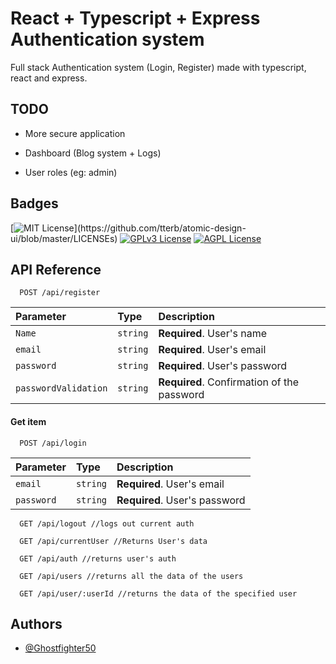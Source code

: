 
# React + Typescript + Express Authentication system

Full stack Authentication system (Login, Register) made with typescript, react and express.



## TODO

- More secure application

- Dashboard (Blog system + Logs)

- User roles (eg: admin)


## Badges

[![MIT License](https://img.shields.io/apm/l/atomic-design-ui.svg?)](https://github.com/tterb/atomic-design-ui/blob/master/LICENSEs)
[![GPLv3 License](https://img.shields.io/badge/License-GPL%20v3-yellow.svg)](https://opensource.org/licenses/)
[![AGPL License](https://img.shields.io/badge/license-AGPL-blue.svg)](http://www.gnu.org/licenses/agpl-3.0)


## API Reference


```
  POST /api/register
```

| Parameter | Type     | Description                |
| :-------- | :------- | :------------------------- |
| `Name` | `string` | **Required**. User's name    |
| `email` | `string` | **Required**. User's email    |
| `password` | `string` | **Required**. User's password    |
| `passwordValidation` | `string` | **Required**. Confirmation of the password    |

#### Get item

```
  POST /api/login
```

| Parameter | Type     | Description                       |
| :-------- | :------- | :-------------------------------- |
| `email`      | `string` | **Required**. User's email |
| `password`      | `string` | **Required**. User's password |

```
  GET /api/logout //logs out current auth
```
```
  GET /api/currentUser //Returns User's data
```
```
  GET /api/auth //returns user's auth
```
```
  GET /api/users //returns all the data of the users
```
```
  GET /api/user/:userId //returns the data of the specified user
```

## Authors

- [@Ghostfighter50](https://www.github.com/Ghostfighter50)

